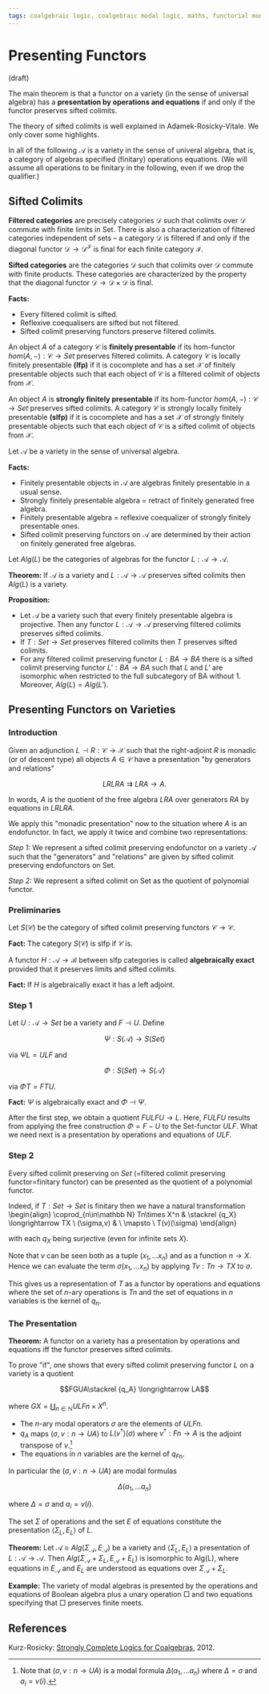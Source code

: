 ```yaml
---
tags: coalgebraic logic, coalgebraic modal logic, maths, functorial modal logic
---
```


# Presenting Functors

(draft)

The main theorem is that a functor on a variety (in the sense of universal algebra) has a **presentation by operations and equations** if and only if the functor preserves sifted colimits.

The theory of sifted colimits is well explained in Adamek-Rosicky-Vitale. We only cover some highlights.

In all of the following $\mathcal A$ is a variety in the sense of univeral algebra, that is, a category of algebras specified (finitary) operations equations. (We will assume all operations to be finitary in the following, even if we drop the qualifier.)

## Sifted Colimits

**Filtered categories** are precisely categories $\mathcal D$ such that colimits over $\mathcal D$ commute with finite limits in Set. There is also a characterization of filtered categories independent of sets – a category $\mathcal D$ is filtered if and only if the diagonal functor $\mathcal D \to \mathcal D^\mathcal I$ is final for each finite category $\mathcal I$. 

**Sifted categories** are the categories $\mathcal D$ such that colimits over $\mathcal D$ commute with finite products. These categories are characterized by the property that the diagonal functor $\mathcal D \to \mathcal D \times \mathcal D$ is final.


**Facts:** 
- Every filtered colimit is sifted.
- Reflexive coequalisers are sifted but not filtered.
- Sifted colimit preserving functors preserve filtered colimits. 

An object $A$ of a category $\mathcal C$ is **finitely presentable** if its hom-functor $hom(A, −) : \mathcal C → Set$ preserves filtered colimits. A category $\mathcal C$ is locally finitely presentable **(lfp)** if it is cocomplete and has a set $\mathcal X$ of finitely presentable objects such that each object of $\mathcal C$ is a filtered colimit of objects from $\mathcal X$.

An object $A$ is **strongly finitely presentable** if its hom-functor $hom(A,−) : \mathcal C → Set$ preserves sifted colimits. A category $\mathcal C$ is strongly locally finitely presentable **(slfp)** if it is cocomplete and has a set $\mathcal X$ of strongly finitely presentable objects such that each object of $\mathcal C$ is a sifted colimit of objects from $\mathcal X$.

Let $\mathcal A$ be a variety in the sense of universal algebra.

**Facts:**
- Finitely presentable objects in $\mathcal A$ are algebras finitely presentable in a usual sense.
- Strongly finitely presentable algebra = retract of finitely generated free algebra.
- Finitely presentable algebra = reflexive coequalizer of strongly finitely presentable ones.
- Sifted colimit preserving functors on $\mathcal A$ are determined by their action on finitely generated free algebras.

Let $Alg(L)$ be the categories of algebras for the functor $L:\mathcal A\to\mathcal A$.

**Theorem:** If $\mathcal A$ is a variety and $L:\mathcal A\to \mathcal A$ preserves sifted colimits then $Alg(L)$ is a variety.

**Proposition:** 
- Let $\mathcal A$ be a variety such that every finitely presentable algebra is projective. Then any functor $L : \mathcal A \to  \mathcal A$ preserving filtered colimits preserves sifted colimits.
- If $T:Set\to Set$ preserves filtered colimits then $T$ preserves sifted colimits.
- For any filtered colimit preserving functor $L : BA → BA$ there is a sifted colimit preserving functor $L′ : BA → BA$ such that $L$ and $L′$ are isomorphic when restricted to the full subcategory of BA without $1$. Moreover, $Alg(L) = Alg(L′)$.

## Presenting Functors on Varieties

### Introduction

Given an adjunction $L\dashv R:\mathcal C\to \mathcal X$ such that the right-adjoint $R$ is monadic (or of descent type) all objects $A\in\mathcal C$ have a presentation "by generators and relations"

$$LRLRA\rightrightarrows LRA \to A.$$

In words, $A$ is the quotient of the free algebra $LRA$ over generators $RA$ by equations in $LRLRA$.

We apply this "monadic presentation" now to the situation where $A$ is an endofunctor. In fact, we apply it twice and combine two representations:

*Step 1:* We represent a sifted colimit preserving endofunctor on a variety $\mathcal A$ such that the "generators" and "relations" are given by sifted colimit preserving endofunctors on Set.

*Step 2:* We represent a sifted colimit on Set as the quotient of polynomial functor.

### Preliminaries

Let $S(\mathcal C)$ be the category of sifted colimit preserving functors $\mathcal C\to\mathcal C$.

**Fact:** The category $S(\mathcal C)$ is slfp if $\mathcal C$ is.

A functor $H : \mathcal A \to \mathcal B$ between slfp categories is called **algebraically exact** provided that it preserves limits and sifted colimits. 

**Fact:** If $H$ is algebraically exact it has a left adjoint. 

### Step 1

Let $U:\mathcal A\to Set$ be a variety and $F\dashv U$. Define

$$\Psi:S(\mathcal A)\to S(Set)$$

via $\Psi L = ULF$ and 

$$\Phi: S(Set) \to S(\mathcal A)$$

via $\Phi T = FTU$. 

**Fact:** $\Psi$ is algebraically exact and $\Phi\dashv\Psi$.

After the first step, we obtain a quotient $FULFU\to L$. Here, $FULFU$ results from applying the free construction $\Phi=F-U$ to the Set-functor $ULF$. What we need next is a presentation by operations and equations of $ULF$. 

### Step 2

Every sifted colimit preserving on $Set$ (=filtered colimit preserving functor=finitary functor) can be presented as the quotient of a polynomial functor. 

Indeed, if $T:Set\to Set$ is finitary then we have a natural transformation
\begin{align}
\coprod_{n\in\mathbb N} Tn\times X^n & 
\stackrel {q_X} \longrightarrow TX \\
(\sigma,v) & \ \mapsto \ T(v)(\sigma)
\end{align}

with each $q_X$ being surjective (even for infinite sets $X$).

Note that $v$ can be seen both as a tuple $(x_1,\ldots x_n)$ and as a function $n\to X$. Hence we can evaluate the term $\sigma(x_1,\ldots x_n)$ by applying $Tv:Tn\to TX$ to $\sigma$.

This gives us a representation of $T$ as a functor by operations and equations where the set of $n$-ary operations is $Tn$ and the set of equations in $n$ variables is the kernel of $q_n$.

### The Presentation

**Theorem:** A functor on a variety has a presentation by operations and equations iff the functor preserves sifted colimits.

To prove "if", one shows that every sifted colimit preserving functor $L$ on a variety is a quotient

$$FGUA\stackrel {q_A} \longrightarrow LA$$

where $GX=\coprod_{n\in\mathbb N}ULFn\times X^n$. 
- The $n$-ary modal operators $\sigma$ are the elements of $ULFn$.
- $q_A$ maps $(\sigma,v:n\to UA)$ to $L(v^\dagger)(\sigma)$ where $v^\dagger:Fn\to A$ is the adjoint transpose of $v$.[^sigma]
- The equations in $n$ variables are the kernel of $q_{Fn}$.

[^sigma]: Note that $(\sigma,v:n\to UA)$ is a modal formula $\Delta(a_1,\ldots a_n)$ where $\Delta=\sigma$ and $a_i=v(i)$.

In particular the $(\sigma,v:n\to UA)$ are modal formulas 

$$\Delta(a_1,\ldots a_n)$$ 

where $\Delta=\sigma$ and $a_i=v(i)$.

The set $\Sigma$ of operations and the set $E$ of equations constitute the presentation $\langle\Sigma_L,E_L\rangle$ of $L$.

**Theorem:** Let $\mathcal A \cong Alg(Σ_\mathcal A, E_\mathcal A)$ be a variety and $\langle \Sigma_L, E_L\rangle$ a presentation of $L : \mathcal A \to \mathcal A$. Then $Alg(Σ_\mathcal A + \Sigma_L, E_\mathcal A+E_L)$ is isomorphic to Alg(L), where equations in $E_\mathcal A$ and $E_L$ are understood as equations over $\Sigma_\mathcal A + \Sigma_L$.

**Example:** The variety of modal algebras is presented by the operations and equations of Boolean algebra plus a unary operation $\Box$ and two equations specifying that $\Box$ preserves finite meets.


## References

Kurz-Rosicky: [Strongly Complete Logics for Coalgebras](https://arxiv.org/pdf/1207.2732.pdf), 2012.

